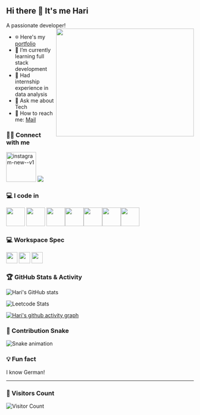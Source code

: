 ## Hi there 👋 It's me Hari

A passionate developer!
<img align="right" width="370" height="290" src="https://i.pinimg.com/originals/47/f0/34/47f0342cec72b800463bf003eac1257e.gif">

- 🔯 Here's my [portfolio](https://www.canva.com/design/DAGU04W3gDI/UrFC-7ac3y-60hbRDXa_sw/view?utm_content=DAGU04W3gDI&utm_campaign=designshare&utm_medium=link2&utm_source=uniquelinks&utlId=hd3d730d351)                                                 
- 🌱 I’m currently learning full stack development
- 👯 Had internship experience in data analysis
- 💬 Ask me about Tech
- 📧 How to reach me: [Mail](mailto:hariprasathb1106@gmail.com)

### 👨‍💻 Connect with me 
[<img width="80" height="80" src="https://img.icons8.com/clouds/100/instagram-new--v1.png" alt="instagram-new--v1"/>](https://www.instagram.com/idkitshari/)
[<img src="https://img.shields.io/badge/LinkedIn-0077B5?style=for-the-badge&logo=linkedin&logoColor=white" />](https://www.linkedin.com/in/hariprasath-b-7082a72b5/)

### 💻 I code in
<img height="50" width="50" src="https://img.icons8.com/color/48/000000/python.png" /> <img height="50" width="50" src="https://img.icons8.com/color/48/000000/c-programming.png" /> <img height="50" width="50" src="https://img.icons8.com/color/48/000000/c-plus-plus-logo.png" /><img height="50" width="50" src="https://img.icons8.com/color/48/000000/html-5.png" /><img height="50" width="50" src="https://img.icons8.com/color/48/000000/css3.png" /><img height="50" width="50" src="https://img.icons8.com/color/48/000000/javascript.png"/><img height="50" width="50" src="https://img.icons8.com/color/48/000000/mysql-logo.png"/> 

### 💻 Workspace Spec
<img height="30" src="https://img.shields.io/badge/iOS-000000?style=for-the-badge&logo=ios&logoColor=white"/> <img height="30" src="https://img.shields.io/badge/NVIDIA-GTX1650-76B900?style=for-the-badge&logo=nvidia&logoColor=white"/>  <img height="30" src="https://img.shields.io/badge/AMD-Ryzen_5_4600H-ED1C24?style=for-the-badge&logo=amd&logoColor=white"/> 

### 🏆 GitHub Stats & Activity
![Hari's GitHub stats](https://github-readme-stats.vercel.app/api?username=hari110605&theme=dark&show_icons=true&&hide=issues,contribs&count_private=true)

![Leetcode Stats](https://leetcard.jacoblin.cool/hb9071?theme=dark&font=Marmelad&ext=activity)

[![Hari's github activity graph](https://github-readme-activity-graph.vercel.app/graph?username=hari110605&bg_color=050003&color=9e4c98&line=198a1b&point=ffffff&area=true&hide_border=true)](https://github.com/ashutosh00710/github-readme-activity-graph)

### 🐍 Contribution Snake
![Snake animation](https://github.com/hari110605/hari110605/blob/output/github-contribution-grid-snake.svg)

### 💡 Fun fact
I know German!

---

### 🔗 Visitors Count  
![Visitor Count](https://profile-counter.glitch.me/hari110605/count.svg)
